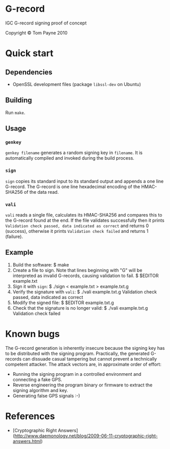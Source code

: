 G-record
========

IGC G-record signing proof of concept

Copyright &copy; Tom Payne 2010


Quick start
===========


Dependencies
------------

 * OpenSSL development files (package `libssl-dev` on Ubuntu)


Building
--------

Run `make`.


Usage
-----

### `genkey`

`genkey filename` generates a random signing key in `filename`.  It is
automatically compiled and invoked during the build process.

### `sign`

`sign` copies its standard input to its standard output and appends a one line
G-record.  The G-record is one line hexadecimal encoding of the HMAC-SHA256 of
the data read.

### `vali`

`vali` reads a single file, calculates its HMAC-SHA256 and compares this to the
G-record found at the end.  If the file validates successfully then it prints
`Validation check passed, data indicated as correct` and returns 0 (success),
otherwise it prints `Validation check failed` and returns 1 (failure).


Example
-------

 1. Build the software:
        $ make
 2. Create a file to sign.  Note that lines beginning with "G" will be
    interpreted as invalid G-records, causing validation to fail.
        $ $EDITOR example.txt
 3. Sign it with `sign`:
        $ ./sign < example.txt > example.txt.g
 4. Verify the signature with `vali`:
        $ ./vali example.txt.g
        Validation check passed, data indicated as correct
 5. Modify the signed file:
        $ $EDITOR example.txt.g
 6. Check that the signature is no longer valid:
        $ ./vali example.txt.g
        Validation check failed


Known bugs
==========

The G-record generation is inherently insecure because the signing key has to
be distributed with the signing program.  Practically, the generated G-records
can dissuade casual tampering but cannot prevent a technically competent
attacker. The attack vectors are, in approximate order of effort:

 * Running the signing program in a controlled environment and connecting a
   fake GPS.
 * Reverse engineering the program binary or firmware to extract the signing
   algorithm and key.
 * Generating false GPS signals :-)


References
==========

 * [Cryptographic Right Answers]
   (http://www.daemonology.net/blog/2009-06-11-cryptographic-right-answers.html)
